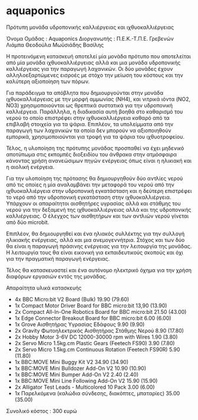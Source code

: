 # aquaponics
Πρότυπη μονάδα υδροπονικής καλλιέργειας και ιχθυοκαλλιέργειας


Όνομα Ομάδας : Aquaponics
Διοργανωτής : Π.Ε.Κ.-Τ.Π.Ε. Γρεβενών
Λιάμπα Θεοδούλα
Μωϋσιάδης Βασίλης


Η προτεινόμενη κατασκευή αποτελεί μία μονάδα πρότυπο που αποτελείται από μία μονάδα ιχθυοκαλλιέργειας αλλά και μια μονάδα υδροπονικής καλλιέργειας για την παραγωγή λαχανικών. Οι δύο μονάδες έχουν αλληλοεξαρτώμενες εισροές με στόχο την μείωση του κόστους και την καλύτερη αξιοποίηση των πόρων.

Για παράδειγμα τα απόβλητα που δημιουργούνται στην μονάδα ιχθυοκαλλιέργειας με την μορφή αμμωνίας (NH4), και νιτρικά ιόντα (NO2, NO3) χρησιμοποιούνται ως θρεπτικά συστατικά για την υδροπονική καλλιέργεια. Παράλληλα, η διαδικασία αυτή βοηθά στο καθαρισμό του νερού το οποίο επιστρέφει στην ιχθυοκαλλιέργεια καθαρό από τα επιβλαβή στοιχεία για τα ψάρια. Επιπλέον, τα υπολείμματα από την παραγωγή των λαχανικών τα οποία δεν μπορούν να αξιοποιηθούν εμπορικά, χρησιμοποιούνται για τροφή για τα ψάρια του ιχθυοτροφείου.

Τέλος, η υλοποίηση της πρότυπης μονάδας προσπαθεί να έχει μηδενικό αποτύπωμα στις εκπομπές διοξειδίου του άνθρακα στην ατμόσφαιρα κάνοντας χρήση ανανεώσιμων πηγών ενέργειας όπως είναι η ηλικιακή και η αιολική ενέργεια.

Για την υλοποίηση της πρότασης θα δημιουργηθούν δύο αντλίες νερού από τις οποίες η μία αναλαμβάνει την μεταφορά του νερού από την ιχθυοκαλλιέργεια στην υδροπονική εγκατάσταση και η δεύτερη επιστρέφει το νερό από την υδροπονική εγκατάσταση στην ιχθυοκαλλιέργεια. Υπάρχουν οι απαραίτητοι αισθητήρες υγρασίας αλλά και στάθμης του νερού για την δεξαμενή της ιχθυοκαλλιέργειας αλλά και της υδροπονικής καλλιέργειας. Ο έλεγχος των αισθητήρων και των αντλιών νερού γίνεται από δύο microbit.

Επιπλέον, θα δημιουργηθεί και ένα ηλιακός συλλέκτης για την συλλογή ηλικιακής ενέργειας, αλλά και μια ανεμογεννήτρια. Στόχος και των δύο θα είναι η παραγωγή πράσινης ενέργειας για την λειτουργία της μονάδας. Η λειτουργία τους θα είναι εικονική για εκπαιδευτικούς σκοπούς και όχι για την πραγματική παραγωγή ενέργειας.

Τέλος θα κατασκευαστεί και ένα αυτόνομο ηλεκτρικό όχημα για την χρήση διαφόρων εργασιών εντός της μονάδας.

Απαραίτητα υλικά κατασκευής

- 4x BBC Micro:bit V2 Board (Bulk) 19.90 (79.60)
- 1x Compact Motor Driver Board for BBC micro:bit 13,90 (13.90)
- 2x Compact All-In-One Robotics Board for BBC micro:bit 21.50 (43.00)
- 1x Edge Connector Breakout Board for BBC micro:bit 6.00 (6.00)
- 1x Grove Αισθητήρας Υγρασίας Εδάφους 9.90 (9.90)
- 2x Gravity Φωτοηλεκτρικός Αισθητήρας Στάθμης Νερού 8.90 (17.80)
- 2x Hobby Motor 3-6V DC 12000-30000 rpm with Wires 1.90 (3.80)
- 2x Servo Micro 1.5kg.cm Plastic Gears (Feetech FS90) 3.90 (7.80)
- 2x Servo Micro 1.5kg.cm Continuous Rotation (Feetech FS90R)  5.90 (11.80)
- 1x BBC:MOVE Mini Buggy Kit V2 34.90 (34.90)
- 1x BBC:MOVE Mini Bulldozer Add-On V2 10.90 (10.90)
- 1x BBC:MOVE Mini Bumper Add-On V2 2.40 (2.40)
- 1x BBC:MOVE Mini Line Following Add-On V2 15.90 (15.90)
- 2x Alligator Test Leads - Multicolored 10 Pack 3.00 (6.00)
- 1x Παρελκόμενα (καλώδια σύνδεσης, διακόπτες, μπαταρίες) 35.00 (35.00)

Συνολικό κόστος : 300 ευρώ

